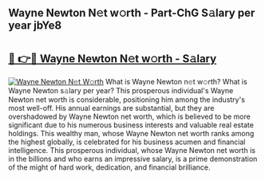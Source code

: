 ## Wayne Newton N𝚎t w𝚘rth - Part-ChG S𝚊lary per year jbYe8

# <h2><a href="http://gc4f84.nevu.top/?p=Wayne+Newton">🔗 👉🔴 Wayne Newton N𝚎t w𝚘rth - S𝚊lary</a></h2>

[![Wayne Newton N𝚎t W𝚘rth](https://i.imgur.com/Oavwk0R.jpeg)](http://gc4f84.nevu.top/?p=Wayne+Newton)
What is Wayne Newton n𝚎t w𝚘rth? What is Wayne Newton s𝚊lary per year?
This prosperous individual's Wayne Newton net worth is considerable, positioning him among the industry's most well-off. His annual earnings are substantial, but they are overshadowed by Wayne Newton net worth, which is believed to be more significant due to his numerous business interests and valuable real estate holdings. This wealthy man, whose Wayne Newton net worth ranks among the highest globally, is celebrated for his business acumen and financial intelligence. This prosperous individual, whose Wayne Newton net worth is in the billions and who earns an impressive salary, is a prime demonstration of the might of hard work, dedication, and financial brilliance.
